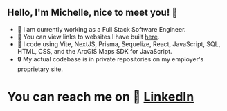 ## Hello, I'm Michelle, nice to meet you! 👋
- 🌱 I am currently working as a Full Stack Software Engineer.
- 👀 You can view links to websites I have built [here](https://mstuart1.github.io/examples/).
- 📖 I code using Vite, NextJS, Prisma, Sequelize, React, JavaScript, SQL, HTML, CSS, and the ArcGIS Maps SDK for JavaScript.
- 🔒 My actual codebase is in private repositories on my employer's proprietary site.

# You can reach me on 🎒 [LinkedIn](https://www.linkedin.com/in/michelle-stuart-220ab940/)

<!---
mstuart1/mstuart1 is a ✨ special ✨ repository because its `README.md` (this file) appears on your GitHub profile.
You can click the Preview link to take a look at your changes.
--->
